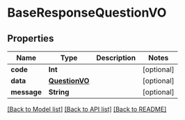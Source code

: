 # BaseResponseQuestionVO

## Properties
Name | Type | Description | Notes
------------ | ------------- | ------------- | -------------
**code** | **Int** |  | [optional] 
**data** | [**QuestionVO**](QuestionVO.md) |  | [optional] 
**message** | **String** |  | [optional] 

[[Back to Model list]](../README.md#documentation-for-models) [[Back to API list]](../README.md#documentation-for-api-endpoints) [[Back to README]](../README.md)



